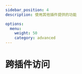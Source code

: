 ```yaml
---
sidebar_position: 4
description: 使用其他插件提供的功能

options:
  menu:
    weight: 50
    category: advanced
---
```


# 跨插件访问
